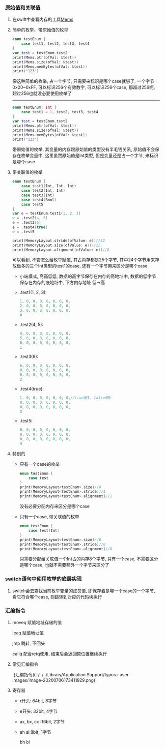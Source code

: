 ### 原始值和关联值

1. 在swift中查看内存的工具[Mems](https://github.com/CoderMJLee/Mems)

2. 简单的枚举、带原始值的枚举

   ```swift
   enum testEnum {
       case test1, test2, test3, test4
   }
   var test = testEnum.test2
   print(Mems.ptr(ofVal: &test))
   print(Mems.size(ofVal: &test))
   print(Mems.memBytes(ofVal: &test))
   print("123")
   ```

   像这种简单的枚举, 占一个字节, 只需要来标识是哪个case就够了, 一个字节0x00~0xFF, 可以标识256个有效数字, 可以标识256个case, 那超过256呢, 超过256也就没必要使用枚举了

   ---

   ```swift
   enum testEnum: Int {
       case test1 = 1, test2, test3, test4
   }
   var test = testEnum.test2
   print(Mems.ptr(ofVal: &test))
   print(Mems.size(ofVal: &test))
   print(Mems.memBytes(ofVal: &test))
   print("123")
   ```

   带原始值的枚举, 其变量的内存跟原始值的类型没有半毛钱关系, 原始值不会保存在枚举变量中, 这里虽然原始值是Int类型, 但是变量还是占一个字节, 来标识是哪个case
   
3. 带关联值的枚举

   ```swift
   enum testEnum {
       case test1(Int, Int, Int)
       case test2(Int, Int)
       case test3(Int)
       case test4(Bool)
       case test5
   }
   var e = testEnum.test1(1, 2, 3)
   e = .test2(4, 5)
   e = .test3(6)
   e = .test4(true)
   e = .test5
   
   print(MemoryLayout.stride(ofValue: e))//32
   print(MemoryLayout.size(ofValue: e))//25
   print(MemoryLayout.alignment(ofValue: e))//8
   ```
   
   可以看到, 不管怎么给枚举赋值, 其占内存都是25个字节, 其中24个字节用来存放做多的三个Int类型的test1的case, 还有一个字节用来区分是哪个case
   
   - 小端模式, 高高低低, 数据的高字节保存在内存的高地址中, 数据的低字节保存在内存的底地址中, 下方内存地址 低->高
   
   - .test1(1, 2, 3):
   
     ```swift
     1, 0, 0, 0, 0, 0, 0, 0,
     2, 0, 0, 0, 0, 0, 0, 0,
     3, 0, 0, 0, 0, 0, 0, 0,
     0
     ```
   
   - .test2(4, 5):
   
     ```swift
     4, 0, 0, 0, 0, 0, 0, 0,
     5, 0, 0, 0, 0, 0, 0, 0,
     0, 0, 0, 0, 0, 0, 0, 0,
     1
     ```
   
   - .test3(6):
   
     ```swift
     6, 0, 0, 0, 0, 0, 0, 0,
     0, 0, 0, 0, 0, 0, 0, 0,
     0, 0, 0, 0, 0, 0, 0, 0,
     2
     ```
   
   - .test4(true):
   
     ```swift
     1, 0, 0, 0, 0, 0, 0, 0,//true是1, false是0
     0, 0, 0, 0, 0, 0, 0, 0,
     0, 0, 0, 0, 0, 0, 0, 0,
     3
     ```
   
   - .test5:
   
     ```swift
     0, 0, 0, 0, 0, 0, 0, 0,
     0, 0, 0, 0, 0, 0, 0, 0,
     0, 0, 0, 0, 0, 0, 0, 0,
     4
     ```
   
4. 特别的

   - 只有一个case的枚举

     ```swift
     enum testEnum {
         case test
     }
     print(MemoryLayout<testEnum>.size)//0
     print(MemoryLayout<testEnum>.stride)//1
     print(MemoryLayout<testEnum>.alignment)//1
     ```

     没有必要分配内存来区分是哪个case

   - 只有一个case, 带关联值的枚举

     ```swift
     enum testEnum {
         case test(Int)
     }
     print(MemoryLayout<testEnum>.size)//8
     print(MemoryLayout<testEnum>.stride)//8
     print(MemoryLayout<testEnum>.alignment)//8
     ```

     只需要分配给关联值一个Int占的内存8个字节,  只有一个case, 不需要区分是哪个case, 也就不需要额外一个字节来区分了

### switch语句中使用枚举的底层实现

1. switch会去查找当前枚举变量的成员值, 即保存着是哪一个case的一个字节, 看它符合哪个case, 则跳转到对应的代码块执行

### 汇编指令

1. moveq 赋值地址存储的值

   leaq 赋值地址值

   jmp 跳转, 不回头

   callq 配合retq使用, 结束后会返回原位置继续执行

2. 常见汇编指令

   ![汇编指令](../../../Library/Application Support/typora-user-images/image-20200706173411929.png)

3. 寄存器

   - r开头:  64bit, 8字节

   - e开头:  32bit, 4字节

   - ax, bx, cx :16bit,  2字节

   - ah al:8bit, 1字节

     bh bl